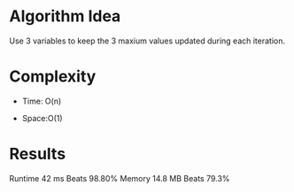 # Algorithm Idea

Use 3 variables to keep the 3 maxium values updated during each iteration.

# Complexity

- Time: O(n)

- Space:O(1)

# Results

Runtime
42 ms
Beats
98.80%
Memory
14.8 MB
Beats
79.3%
